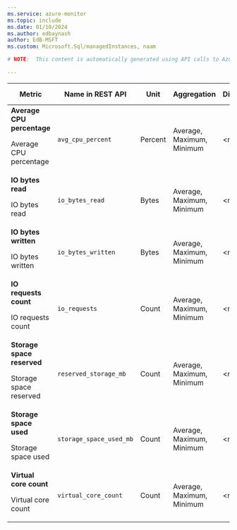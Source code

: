 ```yaml
---
ms.service: azure-monitor
ms.topic: include
ms.date: 01/10/2024
ms.author: edbaynash
author: EdB-MSFT
ms.custom: Microsoft.Sql/managedInstances, naam

# NOTE:  This content is automatically generated using API calls to Azure. Any edits made on these files will be overwritten in the next run of the script. 
 
---
```


  
  
|Metric|Name in REST API|Unit|Aggregation|Dimensions|Time Grains|DS Export|
|---|---|---|---|---|---|---|
|**Average CPU percentage**<p><p>Average CPU percentage |`avg_cpu_percent` |Percent |Average, Maximum, Minimum |\<none\>|PT1M |Yes|
|**IO bytes read**<p><p>IO bytes read |`io_bytes_read` |Bytes |Average, Maximum, Minimum |\<none\>|PT1M |Yes|
|**IO bytes written**<p><p>IO bytes written |`io_bytes_written` |Bytes |Average, Maximum, Minimum |\<none\>|PT1M |Yes|
|**IO requests count**<p><p>IO requests count |`io_requests` |Count |Average, Maximum, Minimum |\<none\>|PT1M |Yes|
|**Storage space reserved**<p><p>Storage space reserved |`reserved_storage_mb` |Count |Average, Maximum, Minimum |\<none\>|PT1M |Yes|
|**Storage space used**<p><p>Storage space used |`storage_space_used_mb` |Count |Average, Maximum, Minimum |\<none\>|PT1M |Yes|
|**Virtual core count**<p><p>Virtual core count |`virtual_core_count` |Count |Average, Maximum, Minimum |\<none\>|PT1M |Yes|